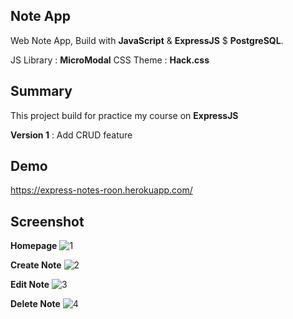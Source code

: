 ## Note App

Web Note App, Build with **JavaScript** & **ExpressJS** $ **PostgreSQL**.

JS Library : **MicroModal**
CSS Theme : **Hack.css**

## Summary

This project build for practice my course on **ExpressJS**

**Version 1** : Add CRUD feature

## Demo

https://express-notes-roon.herokuapp.com/

## Screenshot

**Homepage**
![1](https://i.ibb.co/PgLxw7g/Screenshot-2020-03-05-My-Notes.png)

**Create Note**
![2](https://i.ibb.co/hWYzTRZ/Screenshot-2020-03-05-My-Notes-1.png)

**Edit Note**
![3](https://i.ibb.co/dbhWBC6/Screenshot-2020-03-05-My-Notes-3.png)

**Delete Note**
![4](https://i.ibb.co/T0WG7Pp/Screenshot-2020-03-05-My-Notes-2.png)

